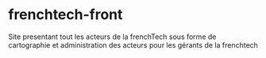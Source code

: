 # frenchtech-front
Site presentant tout les acteurs de la frenchTech sous forme de cartographie et administration des acteurs pour les gérants de la frenchtech
